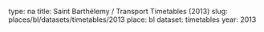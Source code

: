type: na
title: Saint Barthélemy / Transport Timetables (2013)
slug: places/bl/datasets/timetables/2013
place: bl
dataset: timetables
year: 2013
